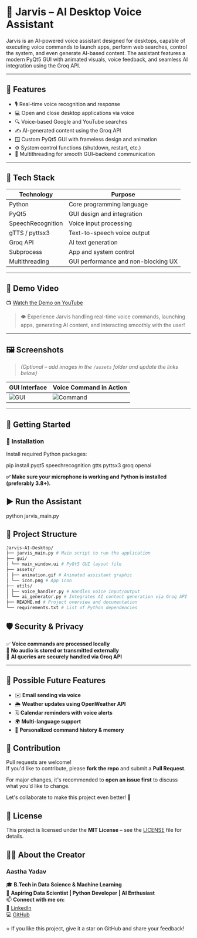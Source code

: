 # 🤖 Jarvis – AI Desktop Voice Assistant

Jarvis is an AI-powered voice assistant designed for desktops, capable of executing voice commands to launch apps, perform web searches, control the system, and even generate AI-based content. The assistant features a modern PyQt5 GUI with animated visuals, voice feedback, and seamless AI integration using the Groq API.

---

## 🎯 Features

- 🎙️ Real-time voice recognition and response
- 💻 Open and close desktop applications via voice
- 🔍 Voice-based Google and YouTube searches
- ✍️ AI-generated content using the Groq API
- 🪟 Custom PyQt5 GUI with frameless design and animation
- ⚙️ System control functions (shutdown, restart, etc.)
- 🔄 Multithreading for smooth GUI–backend communication

---

## 🧠 Tech Stack

| Technology        | Purpose                             |
|-------------------|-------------------------------------|
| Python            | Core programming language           |
| PyQt5             | GUI design and integration          |
| SpeechRecognition | Voice input processing              |
| gTTS / pyttsx3    | Text-to-speech voice output         |
| Groq API          | AI text generation                  |
| Subprocess        | App and system control              |
| Multithreading    | GUI performance and non-blocking UX |

---

## 🎥 Demo Video

📺 [Watch the Demo on YouTube](https://youtu.be/your-video-link)

> 👁️ Experience Jarvis handling real-time voice commands, launching apps, generating AI content, and interacting smoothly with the user!

---

## 🖼️ Screenshots

> *(Optional – add images in the `/assets` folder and update the links below)*

| GUI Interface | Voice Command in Action |
|---------------|--------------------------|
| ![GUI](assets/gui_view.png) | ![Command](assets/command_demo.png) |

---

## 🚀 Getting Started

### 🔧 Installation

Install required Python packages:


pip install pyqt5 speechrecognition gtts pyttsx3 groq openai




 **✅ Make sure your microphone is working and Python is installed (preferably 3.8+).**


## ▶️ Run the Assistant
python jarvis_main.py


## 📁 Project Structure

```bash
Jarvis-AI-Desktop/
├── jarvis_main.py # Main script to run the application
├── gui/
│ └── main_window.ui # PyQt5 GUI layout file
├── assets/
│ ├── animation.gif # Animated assistant graphic
│ └── icon.png # App icon
├── utils/
│ ├── voice_handler.py # Handles voice input/output
│ └── ai_generator.py # Integrates AI content generation via Groq API
├── README.md # Project overview and documentation
└── requirements.txt # List of Python dependencies
```

## 🛡️ Security & Privacy  
✅ **Voice commands are processed locally**  
🚫 **No audio is stored or transmitted externally**  
🧠 **AI queries are securely handled via Groq API**

---

## 🧩 Possible Future Features  
- ✉️ **Email sending via voice**  
- 🌦️ **Weather updates using OpenWeather API**  
- 🗓️ **Calendar reminders with voice alerts**  
- 🌍 **Multi-language support**  
- 🧠 **Personalized command history & memory**



## 🤝 Contribution

Pull requests are welcome!  
If you'd like to contribute, please **fork the repo** and submit a **Pull Request**.

For major changes, it's recommended to **open an issue first** to discuss what you'd like to change.

Let's collaborate to make this project even better! 🚀


## 📄 License

This project is licensed under the **MIT License** – see the [LICENSE](./LICENSE) file for details.




## 🙋‍♀️ About the Creator  
### **Aastha Yadav**  
🎓 **B.Tech in Data Science & Machine Learning**  
💼 **Aspiring Data Scientist | Python Developer | AI Enthusiast**  
📫 **Connect with me on:**  
🔗 [LinkedIn](https://www.linkedin.com/in/aastha-yadav-89b41a332)  
💻 [GitHub](https://github.com/aastha-yadav2)


⭐ If you like this project, give it a star on GitHub and share your feedback!



